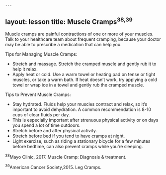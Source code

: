 	---
layout: lesson
title: Muscle Cramps<sup>38,39</sup>
---

Muscle cramps are painful contractions of one or more of your muscles. Talk to your healthcare team about frequent cramping, because your doctor may be able to prescribe a medication that can help you. 

Tips for Managing Muscle Cramps:

* Stretch and massage. Stretch the cramped muscle and gently rub it to help it relax.
* Apply heat or cold. Use a warm towel or heating pad on tense or tight muscles, or take a warm bath. If heat doesn’t work, try applying a cold towel or wrap ice in a towel and gently rub the cramped muscle.

Tips to Prevent Muscle Cramps:

* Stay hydrated. Fluids help your muscles contract and relax, so it’s important to avoid dehydration. A common recommendation is 8-10 cups of clear fluids per day.
* This is especially important after strenuous physical activity or on days you spend a lot of time outdoors.
* Stretch before and after physical activity.
* Stretch before bed if you tend to have cramps at night.
* Light exercise, such as riding a stationary bicycle for a few minutes before bedtime, can also prevent cramps while you’re sleeping.

<sup>38</sup>Mayo Clinic, 2017. Muscle Cramp: Diagnosis & treatment. 

<sup>39</sup>American Cancer Society,2015. Leg Cramps.
